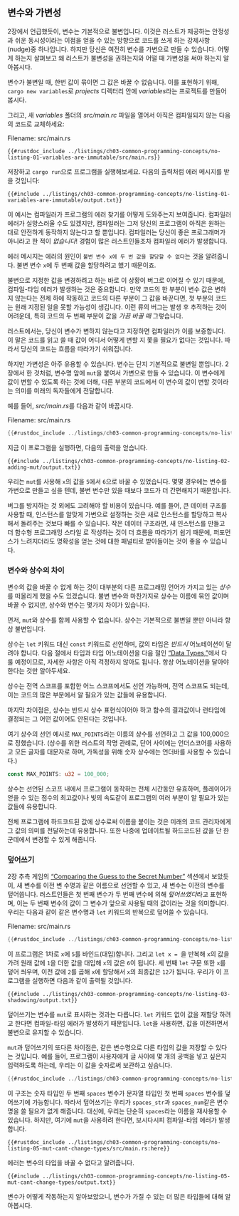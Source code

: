 ## 변수와 가변성

2장에서 언급했듯이, 변수는 기본적으로 불변입니다. 이것은
러스트가 제공하는 안정성과 쉬운 동시성이라는 이점을 얻을 수 있는 방향으로 코드를
쓰게 하는 강제사항(nudge)중 하나입니다. 하지만 당신은 여전히
변수를 가변으로 만들 수 있습니다. 어떻게 하는지 살펴보고 왜
러스트가 불변성을 권하는지와 어떨 때 가변성을 써야 하는지
알아봅시다.

변수가 불변일 때, 한번 값이 묶이면 그 값은 바꿀 수
없습니다. 이를 표현하기 위해, `cargo new variables`로
*projects* 디렉터리 안에 *variables*라는 프로젝트를 만들어 봅시다.

그리고, 새 *variables* 폴더의 *src/main.rc* 파일을 열어서
아직은 컴파일되지 않는 다음의 코드로 교체하세요:

<span class="filename">Filename: src/main.rs</span>

```rust,ignore,does_not_compile
{{#rustdoc_include ../listings/ch03-common-programming-concepts/no-listing-01-variables-are-immutable/src/main.rs}}
```

저장하고 `cargo run`으로 프로그램을 실행해보세요. 다음의 출력처럼
에러 메시지를 받을 것입니다:

```console
{{#include ../listings/ch03-common-programming-concepts/no-listing-01-variables-are-immutable/output.txt}}
```

이 예시는 컴파일러가 프로그램의 에러 찾기를 어떻게 도와주는지 보여줍니다.
컴파일러 에러가 실망스러울 수도 있겠지만, 컴파일러는 그저 당신의 프로그램이 아직은 
원하는 대로 안전하게 동작하지 않는다고 할 뿐입니다. 컴파일러는 당신이 좋은 프로그래머가
아니라고 한 적이 *없습니다*! 경험이 많은 러스트인들조차 컴파일러 에러가 발생합니다.

에러 메시지는 에러의 원인이 `불변 변수 x에
두 번 값을 할당할 수 없다`는 것을 알려줍니다. 불변 변수 `x`에 두 번째 값을 할당하려고
했기 때문이죠.

불변으로 지정한 값을 변경하려고 하는
바로 이 상황이 버그로 이어질 수 있기 때문에,
컴파일-타임 에러가 발생하는 것은 중요합니다. 만약 코드의 한 부분이 변수 값은 변하지 않는다는
전제 하에 작동하고 코드의 다른 부분이 그 값을 바꾼다면, 첫
부분의 코드는 원래 지정된 일을 못할 가능성이 생깁니다.
이런 류의 버그는 발생 후 추적하는 것이 어려운데,
특히 코드의 두 번째 부분이 값을 *가끔 바꿀 때* 그렇습니다.

러스트에서는, 당신이 변수가 변하지 않는다고 지정하면
컴파일러가 이를 보증합니다. 이 말은 코드를 읽고 쓸 때 값이 어디서 어떻게 변할 지
쫓을 필요가 없다는 것입니다. 따라서 당신의 코드는
흐름을 따라가기 쉬워집니다.

하지만 가변성은 아주 유용할 수 있습니다. 변수는 단지 기본적으로 불변일 뿐입니다.
2장에서 한 것처럼, 변수명 앞에 `mut`을 붙여서 가변으로
만들 수 있습니다. 이 변수에게 값이 변할 수 있도록 하는 것에 더해,
다른 부분의 코드에서 이 변수의 값이 변할 것이라는
의미를 미래의 독자들에게 전달합니다.

예를 들어, *src/main.rs*를 다음과 같이 바꿉시다.

<span class="filename">Filename: src/main.rs</span>

```rust
{{#rustdoc_include ../listings/ch03-common-programming-concepts/no-listing-02-adding-mut/src/main.rs}}
```

지금 이 프로그램을 실행하면, 다음의 출력을 얻습니다.

```console
{{#include ../listings/ch03-common-programming-concepts/no-listing-02-adding-mut/output.txt}}
```

우리는 `mut`를 사용해 `x`의 값을 `5`에서 `6`으로 바꿀 수
있었습니다. 몇몇 경우에는 변수를 가변으로 만들고 싶을 텐데,
불변 변수만 있을 때보다 코드가 더 간편해지기 때문입니다.

버그를 방지하는 것 외에도 고려해야 할 비용이
있습니다. 예를 들어, 큰 데이터 구조를 사용할 때, 인스턴스를 알맞게 가변으로 설정하는 것은 
새로 인스턴스를 할당하고 복사해서 돌려주는 것보다 빠를 수
있습니다. 작은 데이터 구조라면, 새 인스턴스를 만들고 더 함수형 프로그래밍 스타일
로 작성하는 것이 더 흐름을 따라가기 쉽기 때문에, 퍼포먼스가
느려지더라도 명확성을 얻는 것에 대한 패널티로 받아들이는 것이 좋을 수 있습니다.

### 변수와 상수의 차이

변수의 값을 바꿀 수 없게 하는 것이 대부분의 다른 프로그래밍 언어가 가지고
있는 *상수*를 떠올리게 했을 수도 있겠습니다. 불변 변수와
마찬가지로 상수는 이름에 묶인 값이며
바꿀 수 없지만, 상수와 변수는 몇가지 차이가
있습니다.

먼저, `mut`와 상수를 함께 사용할 수 없습니다. 
상수는 기본적으로 불변일 뿐만 아니라 항상 불변입니다.

상수는 `let` 키워드 대신 `const` 키워드로 선언하며,
값의 타입은 *반드시* 어노테이션이 달려야 합니다. 다음 절에서 타입과 타입 
어노테이션을 다음 절인 [“Data Types,”][data-types]<!-- ignore -->에서 다룰 예정이므로,
자세한 사항은 아직 걱정하지 않아도 됩니다. 항상 어노테이션을
달아야 한다는 것만 알아두세요.

상수는 전역 스코프를 포함한 어느 스코프에서도 선언 가능하며, 전역 스코프도 되는데,
이는 코드의 많은 부분에서 알 필요가 있는 값들에 유용합니다.

마지막 차이점은, 상수는 반드시 상수 표현식이어야 하고
함수의 결과값이나 런타임에 결정되는 그 어떤 값이어도
안된다는 것입니다.

여기 상수의 선언 예시로 `MAX_POINTS`라는 이름의
상수를 선언하고 그 값을 100,000으로 정했습니다. (상수를 위한 러스트의 작명 관례로,
단어 사이에는 언더스코어를 사용하고 모든 글자를 대문자로 하며,
가독성을 위해 숫자 상수에는 언더바를 사용할 수 있습니다.)

```rust
const MAX_POINTS: u32 = 100_000;
```

상수는 선언된 스코프 내에서 프로그램이 동작하는 전체
시간동안 유효하며, 플레이어가 얻을 수 있는
점수의 최고값이나 빛의 속도같이
프로그램의 여러 부분이
알 필요가 있는 값들에 유용합니다.

전체 프로그램에 하드코드된 값에 상수로써 이름을 붙이는 것은
미래의 코드 관리자에게 그 값의 의미를 전달하는데 유용합니다.
또한 나중에 업데이트될 하드코드된 값을
단 한 군데에서 변경할 수 있게 해줍니다.

### 덮어쓰기

2장 추측 게임의 [“Comparing the Guess to the Secret
Number”][comparing-the-guess-to-the-secret-number]<!-- 
ignore --> 섹션에서 보았듯이, 새 변수를 이전 변
수명과 같은 이름으로 선언할 수 있고, 새 변수는 이전의 변수를 덮어씁니다.
러스트인들은 첫 번째 변수가 두 번째 변수에 의해 *덮어쓰였다*라고 표현하며,
이는 두 번째 변수의 값이 그 변수가 앞으로 사용될 때의
값이라는 것을 의미합니다. 우리는 다음과 같이 같은 변수명과 `let` 키워드의
반복으로 덮어쓸 수 있습니다.

<span class="filename">Filename: src/main.rs</span>

```rust
{{#rustdoc_include ../listings/ch03-common-programming-concepts/no-listing-03-shadowing/src/main.rs}}
```

이 프로그램은 1차로 `x`에 `5`를 바인드(대입)합니다. 그리고 `let x = `을 반복해 `x`의 값을 가려
원래 값에 `1`을 더한 값을 대입해 `x`의 값은 `6`이 됩니다.
세 번째 `let` 구문 또한 `x`를 덮어 씌우며,
이전 값에 `2`를 곱해 `x`에 할당해서 `x`의 최종값은 `12`가 됩니다. 우리가 이 프로그램을 실행하면
다음과 같이 출력될 것입니다.

```console
{{#include ../listings/ch03-common-programming-concepts/no-listing-03-shadowing/output.txt}}
```

덮어쓰기는 변수를 `mut`로 표시하는 것과는 다릅니다.
`let` 키워드 없이 값을 재할당 하려고 한다면
컴파일-타임 에러가 발생하기 때문입니다.
`let`을 사용하면, 값을 이전하면서 불변으로
유지할 수 있습니다.

`mut`과 덮어쓰기의 또다른 차이점은,
같은 변수명으로 다른 타입의 값을 저장할 수 있다는 것입니다.
예를 들어, 프로그램이 사용자에게 글 사이에
몇 개의 공백을 넣고 싶은지 입력하도록 하는데,
우리는 이 값을 숫자로써 보관하고 싶습니다.

```rust
{{#rustdoc_include ../listings/ch03-common-programming-concepts/no-listing-04-shadowing-can-change-types/src/main.rs:here}}
```

이 구조는 숫자 타입인 두 번째 `spaces` 변수가 문자열 타입인
첫 번째 `spaces` 변수를 덮어쓰기에 가능합니다.
따라서 덮어쓰기는 우리가 `spaces_str`과 `spaces_num`같은
변수명을 쓸 필요가 없게 해줍니다.
대신에, 우리는 단순히 `spaces`라는 이름을 재사용할 수 있습니다.
하지만, 여기에 `mut`을 사용하려 한다면, 보시다시피 컴파일-타임 에러가 발생합니다.

```rust,ignore,does_not_compile
{{#rustdoc_include ../listings/ch03-common-programming-concepts/no-listing-05-mut-cant-change-types/src/main.rs:here}}
```

에러는 변수의 타입을 바꿀 수 없다고 알려줍니다.

```console
{{#include ../listings/ch03-common-programming-concepts/no-listing-05-mut-cant-change-types/output.txt}}
```

변수가 어떻게 작동하는지 알아보았으니, 변수가 가질 수 있는 더 많은
타입들에 대해 알아봅시다.

[comparing-the-guess-to-the-secret-number]:
ch02-00-guessing-game-tutorial.html#comparing-the-guess-to-the-secret-number
[data-types]: ch03-02-data-types.html#data-types
